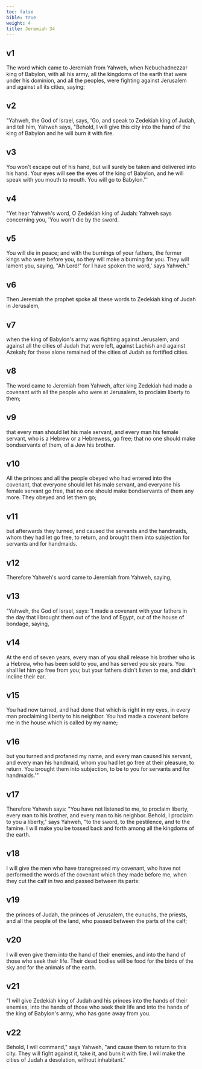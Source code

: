 ```yaml
---
toc: false
bible: true
weight: 4
title: Jeremiah 34
---
```




## v1 
The word which came to Jeremiah from Yahweh, when Nebuchadnezzar king of Babylon, with all his army, all the kingdoms of the earth that were under his dominion, and all the peoples, were fighting against Jerusalem and against all its cities, saying: 

## v2 
"Yahweh, the God of Israel, says, 'Go, and speak to Zedekiah king of Judah, and tell him, Yahweh says, "Behold, I will give this city into the hand of the king of Babylon and he will burn it with fire. 

## v3 
You won't escape out of his hand, but will surely be taken and delivered into his hand. Your eyes will see the eyes of the king of Babylon, and he will speak with you mouth to mouth. You will go to Babylon."' 

## v4 
"Yet hear Yahweh's word, O Zedekiah king of Judah: Yahweh says concerning you, 'You won't die by the sword. 

## v5 
You will die in peace; and with the burnings of your fathers, the former kings who were before you, so they will make a burning for you. They will lament you, saying, "Ah Lord!" for I have spoken the word,' says Yahweh." 

## v6 
Then Jeremiah the prophet spoke all these words to Zedekiah king of Judah in Jerusalem, 

## v7 
when the king of Babylon's army was fighting against Jerusalem, and against all the cities of Judah that were left, against Lachish and against Azekah; for these alone remained of the cities of Judah as fortified cities. 

## v8 
The word came to Jeremiah from Yahweh, after king Zedekiah had made a covenant with all the people who were at Jerusalem, to proclaim liberty to them; 

## v9 
that every man should let his male servant, and every man his female servant, who is a Hebrew or a Hebrewess, go free; that no one should make bondservants of them, of a Jew his brother. 

## v10 
All the princes and all the people obeyed who had entered into the covenant, that everyone should let his male servant, and everyone his female servant go free, that no one should make bondservants of them any more. They obeyed and let them go; 

## v11 
but afterwards they turned, and caused the servants and the handmaids, whom they had let go free, to return, and brought them into subjection for servants and for handmaids. 

## v12 
Therefore Yahweh's word came to Jeremiah from Yahweh, saying, 

## v13 
"Yahweh, the God of Israel, says: 'I made a covenant with your fathers in the day that I brought them out of the land of Egypt, out of the house of bondage, saying, 

## v14 
At the end of seven years, every man of you shall release his brother who is a Hebrew, who has been sold to you, and has served you six years. You shall let him go free from you; but your fathers didn't listen to me, and didn't incline their ear. 

## v15 
You had now turned, and had done that which is right in my eyes, in every man proclaiming liberty to his neighbor. You had made a covenant before me in the house which is called by my name; 

## v16 
but you turned and profaned my name, and every man caused his servant, and every man his handmaid, whom you had let go free at their pleasure, to return. You brought them into subjection, to be to you for servants and for handmaids.'" 

## v17 
Therefore Yahweh says: "You have not listened to me, to proclaim liberty, every man to his brother, and every man to his neighbor. Behold, I proclaim to you a liberty," says Yahweh, "to the sword, to the pestilence, and to the famine. I will make you be tossed back and forth among all the kingdoms of the earth. 

## v18 
I will give the men who have transgressed my covenant, who have not performed the words of the covenant which they made before me, when they cut the calf in two and passed between its parts: 

## v19 
the princes of Judah, the princes of Jerusalem, the eunuchs, the priests, and all the people of the land, who passed between the parts of the calf; 

## v20 
I will even give them into the hand of their enemies, and into the hand of those who seek their life. Their dead bodies will be food for the birds of the sky and for the animals of the earth. 

## v21 
"I will give Zedekiah king of Judah and his princes into the hands of their enemies, into the hands of those who seek their life and into the hands of the king of Babylon's army, who has gone away from you. 

## v22 
Behold, I will command," says Yahweh, "and cause them to return to this city. They will fight against it, take it, and burn it with fire. I will make the cities of Judah a desolation, without inhabitant."
